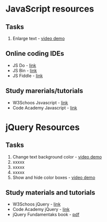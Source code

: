 JavaScript resources
=====================

## Tasks
1. Enlarge text - [video demo](https://vid.me/hAPv)

## Online coding IDEs
* JS Do - [link](http://js.do)
* JS Bin - [link](https://jsbin.com)
* JS Fiddle - [link](https://jsfiddle.net)

## Study marerials/tutorials
* W3Schoos Jsvascript - [link](http://www.w3schools.com/js/default.asp)
* Code Academy Javascript - [link](https://www.codecademy.com/tracks/javascript)

jQuery Resources
================

## Tasks
1. Change text background color - [video demo](https://vid.me/XXXX)
2. xxxxx
3. xxxxx
4. xxxxx
5. Show and hide color boxes - [video demo](https://vid.me/JxG3)

## Study materials and tutorials
* W3Schoos jQuery - [link](http://www.w3schools.com/jquery/)
* Code Academy jQuery - [link](https://www.codecademy.com/tracks/jquery)
* jQuery Fundamentaks book - [pdf](https://www.dropbox.com/s/h0um91krd6a3z55/jQuery_Fundamentals.pdf)
